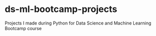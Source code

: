 # ds-ml-bootcamp-projects
Projects I made during Python for Data Science and Machine Learning Bootcamp course
